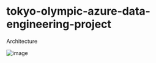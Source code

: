 # tokyo-olympic-azure-data-engineering-project

Architecture

![image](https://github.com/Hordiychuk-Radion/tokyo-olympic-azure-data-engineering-project/assets/139583782/cbc6df34-8eea-4dc4-b150-359f8e8bb5d7)
